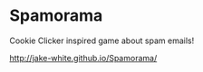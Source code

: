 # Spamorama
Cookie Clicker inspired game about spam emails!

http://jake-white.github.io/Spamorama/
